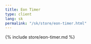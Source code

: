 ```yaml
---
title: Eon Timer
type: client
lang: sk
permalink: "/sk/store/eon-timer.html"
---
```


{% include store/eon-timer.md %}
  
